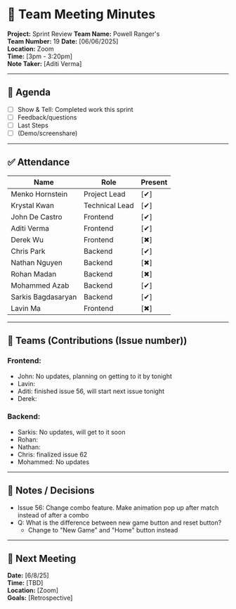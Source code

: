 # 📝 Team Meeting Minutes

**Project:** Sprint Review
**Team Name:** Powell Ranger's  
**Team Number:** 19
**Date:** [06/06/2025]  
**Location:** Zoom  
**Time:** [3pm - 3:20pm]  
**Note Taker:** [Aditi Verma]

---

## 📌 Agenda

- [ ] Show & Tell: Completed work this sprint
- [ ] Feedback/questions
- [ ] Last Steps
- [ ] (Demo/screenshare)

---

## ✅ Attendance

| Name               | Role           | Present |
| ------------------ | -------------- | ------- |
| Menko Hornstein    | Project Lead   | [✔]    |
| Krystal Kwan       | Technical Lead | [✔]    |
| John De Castro     | Frontend       | [✔]    |
| Aditi Verma        | Frontend       | [✔]    |
| Derek Wu           | Frontend       | [✖]    |
| Chris Park         | Backend        | [✔]    |
| Nathan Nguyen      | Backend        | [✖]    |
| Rohan Madan        | Backend        | [✖]    |
| Mohammed Azab      | Backend        | [✔]    |
| Sarkis Bagdasaryan | Backend        | [✔]    |
| Lavin Ma           | Frontend       | [✖]    |

---

## 👥 Teams (Contributions (Issue number))

### Frontend:

- John: No updates, planning on getting to it by tonight
- Lavin:
- Aditi: finished issue 56, will start next issue tonight
- Derek:

### Backend:

- Sarkis: No updates, will get to it soon
- Rohan:
- Nathan:
- Chris: finalized issue 62
- Mohammed: No updates

---

## 💬 Notes / Decisions

- Issue 56: Change combo feature. Make animation pop up after match instead of after a combo
- Q: What is the difference between new game button and reset button?
  - Change to "New Game" and "Home" button instead

---

## 📅 Next Meeting

**Date:** [6/8/25]  
**Time:** [TBD]  
**Location:** [Zoom]  
**Goals:** [Retrospective]
